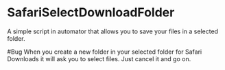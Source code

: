 # SafariSelectDownloadFolder

A simple script in automator that allows you to save your files in a selected folder. 

#Bug
When you create a new folder in your selected folder for Safari Downloads it will ask you to select files. Just cancel it and go on. 
